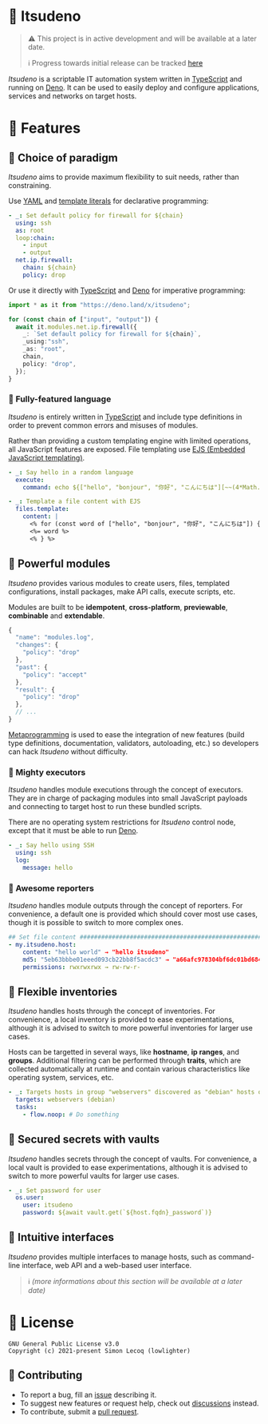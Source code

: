 # 🍣 Itsudeno

> ⚠️ This project is in active development and will be available at a later date.
>
> ℹ️ Progress towards initial release can be tracked [here](https://github.com/lowlighter/itsudeno/discussions/3)

*Itsudeno* is a scriptable IT automation system written in [TypeScript](https://github.com/Microsoft/TypeScript) and running on [Deno](https://github.com/denoland/deno).
It can be used to easily deploy and configure applications, services and networks on target hosts.

# 🍱 Features

## 🥢 Choice of paradigm

*Itsudeno* aims to provide maximum flexibility to suit needs, rather than constraining.

Use [YAML](https://yaml.org/) and [template literals](https://developer.mozilla.org/en-US/docs/Web/JavaScript/Reference/Template_literals) for declarative programming:

```yml
- _: Set default policy for firewall for ${chain}
  using: ssh
  as: root
  loop:chain:
    - input
    - output
  net.ip.firewall:
    chain: ${chain}
    policy: drop
```

Or use it directly with [TypeScript](https://github.com/microsoft/TypeScript) and [Deno](https://github.com/denoland/deno) for imperative programming:

```ts
import * as it from "https://deno.land/x/itsudeno";

for (const chain of ["input", "output"]) {
  await it.modules.net.ip.firewall({
    _: `Set default policy for firewall for ${chain}`,
    _using:"ssh",
    _as: "root",
    chain,
    policy: "drop",
  });
}
```

### 🍥 Fully-featured language

*Itsudeno* is entirely written in [TypeScript](https://github.com/microsoft/TypeScript) and include type definitions in order to prevent common errors and misuses of modules.

Rather than providing a custom templating engine with limited operations, all JavaScript features are exposed.
File templating use [EJS (Embedded JavaScript templating)](https://ejs.co/).

```yml
- _: Say hello in a random language
  execute:
    command: echo ${["hello", "bonjour", "你好", "こんにちは"][~~(4*Math.random())]}

- _: Template a file content with EJS
  files.template:
    content: |
      <% for (const word of ["hello", "bonjour", "你好", "こんにちは"]) { %>
      <%= word %>
      <% } %>
```

## 🥡 Powerful modules

*Itsudeno* provides various modules to create users, files, templated configurations, install packages, make API calls, execute scripts, etc.

Modules are built to be **idempotent**, **cross-platform**, **previewable**, **combinable** and **extendable**.

```js
{
  "name": "modules.log",
  "changes": {
    "policy": "drop"
  },
  "past": {
    "policy": "accept"
  },
  "result": {
    "policy": "drop"
  },
  // ...
}
```

[Metaprogramming](https://en.wikipedia.org/wiki/Metaprogramming) is used to ease the integration of new features (build type definitions, documentation, validators, autoloading, etc.) so developers can hack *Itsudeno* without difficulty.

### 🍖 Mighty executors

*Itsudeno* handles module executions through the concept of executors.
They are in charge of packaging modules into small JavaScript payloads and connecting to target host to run these bundled scripts.

There are no operating system restrictions for *Itsudeno* control node, except that it must be able to run [Deno](https://github.com/denoland/deno).

```yml
- _: Say hello using SSH
  using: ssh
  log:
    message: hello
```

### 🥠 Awesome reporters

*Itsudeno* handles module outputs through the concept of reporters. For convenience, a default one is provided which should cover most use cases, though it is possible to switch to more complex ones.

```yml
## Set file content ############################################################
- my.itsudeno.host:
    content: "hello world" → "hello itsudeno"
    md5: "5eb63bbbe01eeed093cb22bb8f5acdc3" → "a66afc978304bf6dc01bd684dc211bad"
    permissions: rwxrwxrwx → rw-rw-r-
```

## 🍡 Flexible inventories

*Itsudeno* handles hosts through the concept of inventories. For convenience, a local inventory is provided to ease experimentations, although it is advised to switch to more powerful inventories for larger use cases.

Hosts can be targetted in several ways, like **hostname**, **ip ranges**, and **groups**.
Additional filtering can be performed through **traits**, which are collected automatically at runtime and contain various characteristics like operating system, services, etc.

```yml
- _: Targets hosts in group "webservers" discovered as "debian" hosts on runtime
  targets: webservers (debian)
  tasks:
    - flow.noop: # Do something
```

## 🍢 Secured secrets with vaults

*Itsudeno* handles secrets through the concept of vaults. For convenience, a local vault is provided to ease experimentations, although it is advised to switch to more powerful vaults for larger use cases.

```yml
- _: Set password for user
  os.user:
    user: itsudeno
    password: ${await vault.get(`${host.fqdn}_password`)}
```

## 🍜 Intuitive interfaces

*Itsudeno* provides multiple interfaces to manage hosts, such as command-line interface, web API and a web-based user interface.

>  ℹ️ *(more informations about this section will be available at a later date)*

# 🦑 License

```
GNU General Public License v3.0
Copyright (c) 2021-present Simon Lecoq (lowlighter)
```

## 🍙 Contributing

* To report a bug, fill an [issue](https://github.com/lowlighter/itsudeno/issues) describing it.
* To suggest new features or request help, check out [discussions](https://github.com/lowlighter/itsudeno/discussions) instead.
* To contribute, submit a [pull request](https://github.com/lowlighter/itsudeno/pulls).
